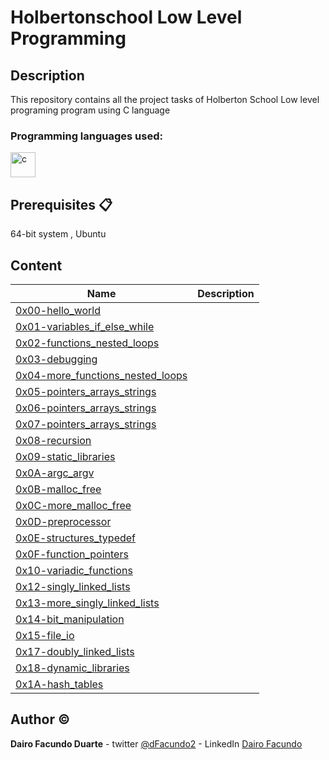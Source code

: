 # Holbertonschool Low Level Programming 

## Description

This repository contains all the project tasks of Holberton School Low level programing program using C language

<h3 align="left">Programming languages used:</h3>
<p align="left"> <a href="https://www.cprogramming.com/" target="_blank"> <img src="https://devicons.github.io/devicon/devicon.git/icons/c/c-original.svg" alt="c" width="40" height="40"/> </a> </p>

## Prerequisites 📋

64-bit system , Ubuntu 


## Content
| Name | Description |
|---|---|
|[0x00-hello_world](https://github.com/dairof7/holbertonschool-low_level_programming/tree/master/0x00-hello_world "0x00-hello_world")
|[0x01-variables_if_else_while](https://github.com/dairof7/holbertonschool-low_level_programming/tree/master/0x01-variables_if_else_while "0x01-variables_if_else_while")
|[0x02-functions_nested_loops](https://github.com/dairof7/holbertonschool-low_level_programming/tree/master/0x02-functions_nested_loops "0x02-functions_nested_loops")
|[0x03-debugging](https://github.com/dairof7/holbertonschool-low_level_programming/tree/master/0x03-debugging "0x03-debugging")
|[0x04-more_functions_nested_loops](https://github.com/dairof7/holbertonschool-low_level_programming/tree/master/0x04-more_functions_nested_loops "0x04-more_functions_nested_loops")
|[0x05-pointers_arrays_strings](https://github.com/dairof7/holbertonschool-low_level_programming/tree/master/0x05-pointers_arrays_strings "0x05-pointers_arrays_strings")
|[0x06-pointers_arrays_strings](https://github.com/dairof7/holbertonschool-low_level_programming/tree/master/0x06-pointers_arrays_strings "0x06-pointers_arrays_strings")
|[0x07-pointers_arrays_strings](https://github.com/dairof7/holbertonschool-low_level_programming/tree/master/0x07-pointers_arrays_strings "0x07-pointers_arrays_strings")
|[0x08-recursion](https://github.com/dairof7/holbertonschool-low_level_programming/tree/master/0x08-recursion "0x08-recursion")
|[0x09-static_libraries](https://github.com/dairof7/holbertonschool-low_level_programming/tree/master/0x09-static_libraries "0x09-static_libraries")
|[0x0A-argc_argv](https://github.com/dairof7/holbertonschool-low_level_programming/tree/master/0x0A-argc_argv "0x0A-argc_argv")
|[0x0B-malloc_free](https://github.com/dairof7/holbertonschool-low_level_programming/tree/master/0x0B-malloc_free "0x0B-malloc_free")
|[0x0C-more_malloc_free](https://github.com/dairof7/holbertonschool-low_level_programming/tree/master/0x0C-more_malloc_free "0x0C-more_malloc_free")
|[0x0D-preprocessor](https://github.com/dairof7/holbertonschool-low_level_programming/tree/master/0x0D-preprocessor "0x0D-preprocessor")
|[0x0E-structures_typedef](https://github.com/dairof7/holbertonschool-low_level_programming/tree/master/0x0E-structures_typedef "0x0E-structures_typedef")
|[0x0F-function_pointers](https://github.com/dairof7/holbertonschool-low_level_programming/tree/master/0x0F-function_pointers "0x0F-function_pointers")
|[0x10-variadic_functions](https://github.com/dairof7/holbertonschool-low_level_programming/tree/master/0x10-variadic_functions "0x10-variadic_functions")
|[0x12-singly_linked_lists](https://github.com/dairof7/holbertonschool-low_level_programming/tree/master/0x12-singly_linked_lists "0x12-singly_linked_lists")
|[0x13-more_singly_linked_lists](https://github.com/dairof7/holbertonschool-low_level_programming/tree/master/0x13-more_singly_linked_lists "0x13-more_singly_linked_lists")
|[0x14-bit_manipulation](https://github.com/dairof7/holbertonschool-low_level_programming/tree/master/0x14-bit_manipulation "0x14-bit_manipulation")
|[0x15-file_io](https://github.com/dairof7/holbertonschool-low_level_programming/tree/master/0x15-file_io "0x15-file_io")
|[0x17-doubly_linked_lists](https://github.com/dairof7/holbertonschool-low_level_programming/tree/master/0x17-doubly_linked_lists "0x17-doubly_linked_lists")
|[0x18-dynamic_libraries](https://github.com/dairof7/holbertonschool-low_level_programming/tree/master/0x18-dynamic_libraries "0x18-dynamic_libraries")
|[0x1A-hash_tables](https://github.com/dairof7/holbertonschool-low_level_programming/tree/master/0x1A-hash_tables "0x1A-hash_tables")

## Author :copyright:
**Dairo Facundo Duarte** - twitter [@dFacundo2](https://twitter.com/dFacundo2) - LinkedIn [Dairo Facundo](www.linkedin.com/in/dairo-facundo)

